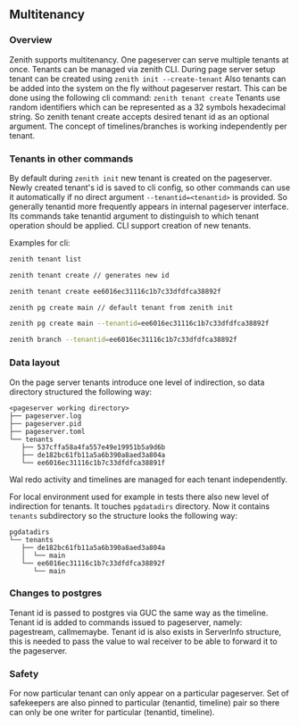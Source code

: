 ## Multitenancy

### Overview

Zenith supports multitenancy. One pageserver can serve multiple tenants at once. Tenants can be managed via zenith CLI. During page server setup tenant can be created using ```zenith init --create-tenant``` Also tenants can be added into the system on the fly without pageserver restart. This can be done using the following cli command: ```zenith tenant create``` Tenants use random identifiers which can be represented as a 32 symbols hexadecimal string. So zenith tenant create accepts desired tenant id as an optional argument. The concept of timelines/branches is working independently per tenant.

### Tenants in other commands

By default during `zenith init` new tenant is created on the pageserver. Newly created tenant's id is saved to cli config, so other commands can use it automatically if no direct argument `--tenantid=<tenantid>` is provided. So generally tenantid more frequently appears in internal pageserver interface. Its commands take tenantid argument to distinguish to which tenant operation should be applied. CLI support creation of new tenants.

Examples for cli:

```sh
zenith tenant list

zenith tenant create // generates new id

zenith tenant create ee6016ec31116c1b7c33dfdfca38892f

zenith pg create main // default tenant from zenith init

zenith pg create main --tenantid=ee6016ec31116c1b7c33dfdfca38892f

zenith branch --tenantid=ee6016ec31116c1b7c33dfdfca38892f
```

### Data layout

On the page server tenants introduce one level of indirection, so data directory structured the following way:
```
<pageserver working directory>
├── pageserver.log
├── pageserver.pid
├── pageserver.toml
└── tenants
   ├── 537cffa58a4fa557e49e19951b5a9d6b
   ├── de182bc61fb11a5a6b390a8aed3a804a
   └── ee6016ec31116c1b7c33dfdfca38891f
```
Wal redo activity and timelines are managed for each tenant independently.

For local environment used for example in tests there also new level of indirection for tenants. It touches `pgdatadirs` directory. Now it contains `tenants` subdirectory so the structure looks the following way:

```
pgdatadirs
└── tenants
   ├── de182bc61fb11a5a6b390a8aed3a804a
   │  └── main
   └── ee6016ec31116c1b7c33dfdfca38892f
      └── main
```

### Changes to postgres

Tenant id is passed to postgres via GUC the same way as the timeline. Tenant id is added to commands issued to pageserver, namely: pagestream, callmemaybe. Tenant id is also exists in ServerInfo structure, this is needed to pass the value to wal receiver to be able to forward it to the pageserver.

### Safety

For now particular tenant can only appear on a particular pageserver. Set of safekeepers are also pinned to particular (tenantid, timeline) pair so there can only be one writer for particular (tenantid, timeline).
